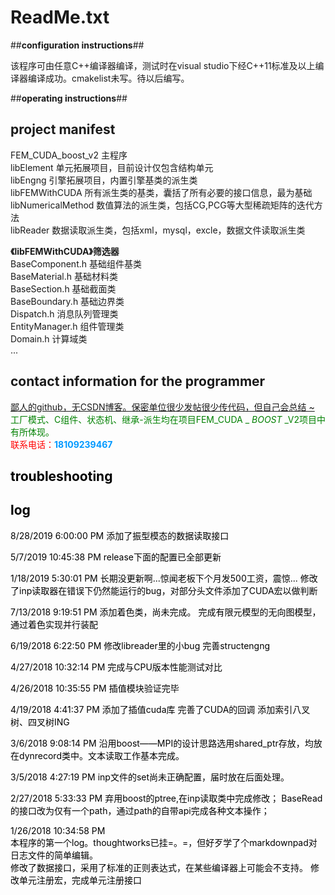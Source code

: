 # ReadMe.txt #

##**configuration instructions**##

该程序可由任意C++编译器编译，测试时在visual studio下经C++11标准及以上编译器编译成功。cmakelist未写。待以后编写。


##**operating instructions**##


## **project manifest** ##
FEM\_CUDA\_boost\_v2	主程序  
libElement	单元拓展项目，目前设计仅包含结构单元  
libEngng	引擎拓展项目，内置引擎基类的派生类  
libFEMWithCUDA	所有派生类的基类，囊括了所有必要的接口信息，最为基础  
libNumericalMethod 数值算法的派生类，包括CG,PCG等大型稀疏矩阵的迭代方法      
libReader	数据读取派生类，包括xml，mysql，excle，数据文件读取派生类

**《libFEMWithCUDA》筛选器**   
	BaseComponent.h	基础组件基类   
	BaseMaterial.h	基础材料类   
	BaseSection.h	基础截面类  
	BaseBoundary.h	基础边界类    
	Dispatch.h		消息队列管理类    
	EntityManager.h	组件管理类    
	Domain.h		计算域类   
	...

## **contact information for the programmer** ##

 [鄙人的github，无CSDN博客。保密单位很少发帖很少传代码，但自己会总结 ~](https://github.com/hubin8851)    
<font color=green>工厂模式、C组件、状态机、继承-派生均在项目FEM_CUDA _ _BOOST_ _V2项目中有所体现。   
<font color=red>联系电话：<font color=#0099ff>**18109239467**    


## <font color=black>**troubleshooting** ##
 

## log ##
8/28/2019 6:00:00 PM 
添加了振型模态的数据读取接口

5/7/2019 10:45:38 PM 
release下面的配置已全部更新

1/18/2019 5:30:01 PM 
长期没更新啊...惊闻老板下个月发500工资，震惊...
修改了inp读取器在错误下仍然能运行的bug，对部分头文件添加了CUDA宏以做判断

7/13/2018 9:19:51 PM 
添加着色类，尚未完成。
完成有限元模型的无向图模型，通过着色实现并行装配

6/19/2018 6:22:50 PM 
修改libreader里的小bug
完善structengng

4/27/2018 10:32:14 PM 
完成与CPU版本性能测试对比

4/26/2018 10:35:55 PM 
插值模块验证完毕


4/19/2018 4:41:37 PM 
添加了插值cuda库
完善了CUDA的回调
添加索引八叉树、四叉树ING

3/6/2018 9:08:14 PM 
沿用boost——MPI的设计思路选用shared_ptr存放，均放在dynrecord类中。文本读取工作基本完成。

3/5/2018 4:27:19 PM 
inp文件的set尚未正确配置，届时放在后面处理。

2/27/2018 5:33:33 PM 
弃用boost的ptree,在inp读取类中完成修改；
BaseRead的接口改为仅有一个path，通过path的自带api完成各种文本操作；

1/26/2018 10:34:58 PM    
本程序的第一个log。thoughtworks已挂=。=，但好歹学了个markdownpad对日志文件的简单编辑。   
修改了数据接口，采用了标准的正则表达式，在某些编译器上可能会不支持。
修改单元注册宏，完成单元注册接口

